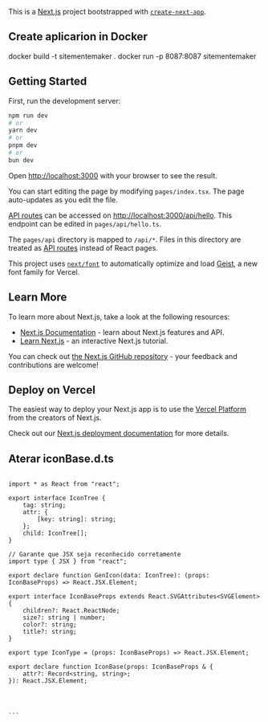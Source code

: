 This is a [Next.js](https://nextjs.org) project bootstrapped with [`create-next-app`](https://nextjs.org/docs/pages/api-reference/create-next-app).

## Create aplicarion in Docker
docker build -t sitementemaker .
docker run -p 8087:8087 sitementemaker


## Getting Started

First, run the development server:

```bash
npm run dev
# or
yarn dev
# or
pnpm dev
# or
bun dev
```

Open [http://localhost:3000](http://localhost:3000) with your browser to see the result.

You can start editing the page by modifying `pages/index.tsx`. The page auto-updates as you edit the file.

[API routes](https://nextjs.org/docs/pages/building-your-application/routing/api-routes) can be accessed on [http://localhost:3000/api/hello](http://localhost:3000/api/hello). This endpoint can be edited in `pages/api/hello.ts`.

The `pages/api` directory is mapped to `/api/*`. Files in this directory are treated as [API routes](https://nextjs.org/docs/pages/building-your-application/routing/api-routes) instead of React pages.

This project uses [`next/font`](https://nextjs.org/docs/pages/building-your-application/optimizing/fonts) to automatically optimize and load [Geist](https://vercel.com/font), a new font family for Vercel.

## Learn More

To learn more about Next.js, take a look at the following resources:

- [Next.js Documentation](https://nextjs.org/docs) - learn about Next.js features and API.
- [Learn Next.js](https://nextjs.org/learn-pages-router) - an interactive Next.js tutorial.

You can check out [the Next.js GitHub repository](https://github.com/vercel/next.js) - your feedback and contributions are welcome!

## Deploy on Vercel

The easiest way to deploy your Next.js app is to use the [Vercel Platform](https://vercel.com/new?utm_medium=default-template&filter=next.js&utm_source=create-next-app&utm_campaign=create-next-app-readme) from the creators of Next.js.

Check out our [Next.js deployment documentation](https://nextjs.org/docs/pages/building-your-application/deploying) for more details.


## Aterar iconBase.d.ts

````

import * as React from "react";

export interface IconTree {
    tag: string;
    attr: {
        [key: string]: string;
    };
    child: IconTree[];
}

// Garante que JSX seja reconhecido corretamente
import type { JSX } from "react";

export declare function GenIcon(data: IconTree): (props: IconBaseProps) => React.JSX.Element;

export interface IconBaseProps extends React.SVGAttributes<SVGElement> {
    children?: React.ReactNode;
    size?: string | number;
    color?: string;
    title?: string;
}

export type IconType = (props: IconBaseProps) => React.JSX.Element;

export declare function IconBase(props: IconBaseProps & {
    attr?: Record<string, string>;
}): React.JSX.Element;




```
